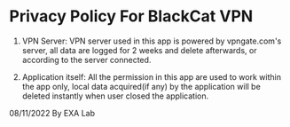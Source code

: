 # Privacy Policy For BlackCat VPN

1. VPN Server: VPN server used in this app is powered by vpngate.com's server, all data are logged for 2 weeks and delete afterwards, or according to the server connected.

2. Application itself: All the permission in this app are used to work within the app only, local data acquired(if any) by the application will be deleted instantly when user closed the application.

08/11/2022 By EXA Lab